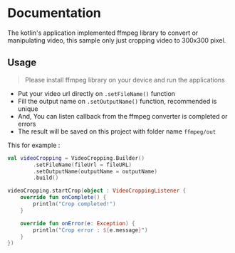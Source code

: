 # Documentation

The kotlin's application implemented ffmpeg library to convert or manipulating video, this sample only just cropping video to 300x300 pixel.

## Usage

> Please install ffmpeg library on your device and run the applications

- Put your video url directly on ``.setFileName()`` function
- Fill the output name on ``.setOutputName()`` function, recommended is unique
- And, You can listen callback from the ffmpeg converter is completed or errors
- The result will be saved on this project with folder name ``ffmpeg/out``

This for example :

```kotlin
val videoCropping = VideoCropping.Builder()
        .setFileName(fileUrl = fileURL)
        .setOutputName(outputName = outputName)
        .build()

videoCropping.startCrop(object : VideoCroppingListener {
    override fun onComplete() {
        println("Crop completed!")
    }

    override fun onError(e: Exception) {
        println("Crop error : ${e.message}")
    }
})
```